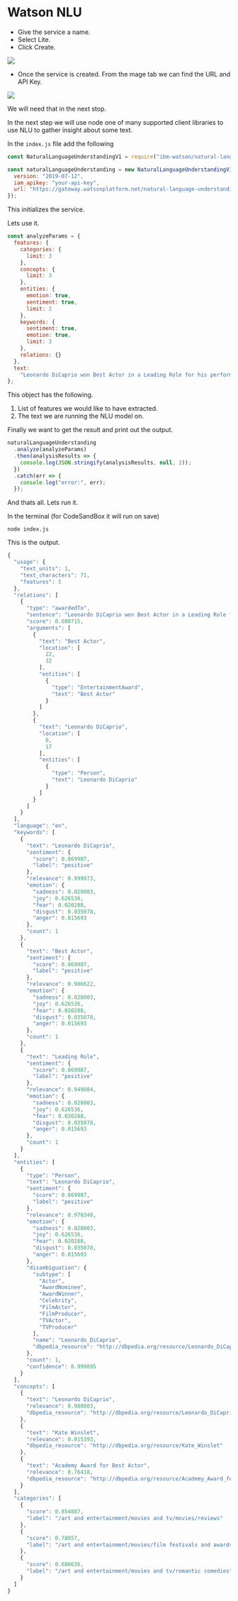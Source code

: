 # Watson NLU

* Give the service a name.
* Select Lite.
* Click Create.

![](../.gitbook/assets/screen-shot-2019-08-10-at-1.45.11-am.png)

* Once the service is created. From the mage tab we can find the URL and API Key.

![](../.gitbook/assets/image%20%284%29.png)

We will need that in the next stop.

In the next step we will use node one of many supported client libraries to use NLU to gather insight about some text.

In the `index.js` file add the following

```javascript
const NaturalLanguageUnderstandingV1 = require("ibm-watson/natural-language-understanding/v1");

const naturalLanguageUnderstanding = new NaturalLanguageUnderstandingV1({
  version: "2019-07-12",
  iam_apikey: "your-api-key",
  url: "https://gateway.watsonplatform.net/natural-language-understanding/api"
});
```

This initializes the service.

Lets use it.

```javascript
const analyzeParams = {
  features: {
    categories: {
      limit: 3
    },
    concepts: {
      limit: 3
    },
    entities: {
      emotion: true,
      sentiment: true,
      limit: 2
    },
    keywords: {
      sentiment: true,
      emotion: true,
      limit: 3
    },
    relations: {}
  },
  text:
    "Leonardo DiCaprio won Best Actor in a Leading Role for his performance."
};
```

This object has the following.

1. List of features we would like to have extracted.
2. The text we are running the NLU model on.

Finally we want to get the result and print out the output.

```javascript
naturalLanguageUnderstanding
  .analyze(analyzeParams)
  .then(analysisResults => {
    console.log(JSON.stringify(analysisResults, null, 2));
  })
  .catch(err => {
    console.log("error:", err);
  });
```

And thats all. Lets run it.

In the terminal \(for CodeSandBox it will run on save\)

```text
node index.js
```

This is the output.

```typescript
{
  "usage": {
    "text_units": 1,
    "text_characters": 71,
    "features": 5
  },
  "relations": [
    {
      "type": "awardedTo",
      "sentence": "Leonardo DiCaprio won Best Actor in a Leading Role for his performance.",
      "score": 0.680715,
      "arguments": [
        {
          "text": "Best Actor",
          "location": [
            22,
            32
          ],
          "entities": [
            {
              "type": "EntertainmentAward",
              "text": "Best Actor"
            }
          ]
        },
        {
          "text": "Leonardo DiCaprio",
          "location": [
            0,
            17
          ],
          "entities": [
            {
              "type": "Person",
              "text": "Leonardo DiCaprio"
            }
          ]
        }
      ]
    }
  ],
  "language": "en",
  "keywords": [
    {
      "text": "Leonardo DiCaprio",
      "sentiment": {
        "score": 0.869987,
        "label": "positive"
      },
      "relevance": 0.999973,
      "emotion": {
        "sadness": 0.028003,
        "joy": 0.626536,
        "fear": 0.020288,
        "disgust": 0.035078,
        "anger": 0.015693
      },
      "count": 1
    },
    {
      "text": "Best Actor",
      "sentiment": {
        "score": 0.869987,
        "label": "positive"
      },
      "relevance": 0.986622,
      "emotion": {
        "sadness": 0.028003,
        "joy": 0.626536,
        "fear": 0.020288,
        "disgust": 0.035078,
        "anger": 0.015693
      },
      "count": 1
    },
    {
      "text": "Leading Role",
      "sentiment": {
        "score": 0.869987,
        "label": "positive"
      },
      "relevance": 0.949084,
      "emotion": {
        "sadness": 0.028003,
        "joy": 0.626536,
        "fear": 0.020288,
        "disgust": 0.035078,
        "anger": 0.015693
      },
      "count": 1
    }
  ],
  "entities": [
    {
      "type": "Person",
      "text": "Leonardo DiCaprio",
      "sentiment": {
        "score": 0.869987,
        "label": "positive"
      },
      "relevance": 0.978348,
      "emotion": {
        "sadness": 0.028003,
        "joy": 0.626536,
        "fear": 0.020288,
        "disgust": 0.035078,
        "anger": 0.015693
      },
      "disambiguation": {
        "subtype": [
          "Actor",
          "AwardNominee",
          "AwardWinner",
          "Celebrity",
          "FilmActor",
          "FilmProducer",
          "TVActor",
          "TVProducer"
        ],
        "name": "Leonardo_DiCaprio",
        "dbpedia_resource": "http://dbpedia.org/resource/Leonardo_DiCaprio"
      },
      "count": 1,
      "confidence": 0.999095
    }
  ],
  "concepts": [
    {
      "text": "Leonardo DiCaprio",
      "relevance": 0.980803,
      "dbpedia_resource": "http://dbpedia.org/resource/Leonardo_DiCaprio"
    },
    {
      "text": "Kate Winslet",
      "relevance": 0.815393,
      "dbpedia_resource": "http://dbpedia.org/resource/Kate_Winslet"
    },
    {
      "text": "Academy Award for Best Actor",
      "relevance": 0.76418,
      "dbpedia_resource": "http://dbpedia.org/resource/Academy_Award_for_Best_Actor"
    }
  ],
  "categories": [
    {
      "score": 0.854887,
      "label": "/art and entertainment/movies and tv/movies/reviews"
    },
    {
      "score": 0.78057,
      "label": "/art and entertainment/movies/film festivals and awards"
    },
    {
      "score": 0.680636,
      "label": "/art and entertainment/movies and tv/romantic comedies"
    }
  ]
}
```



